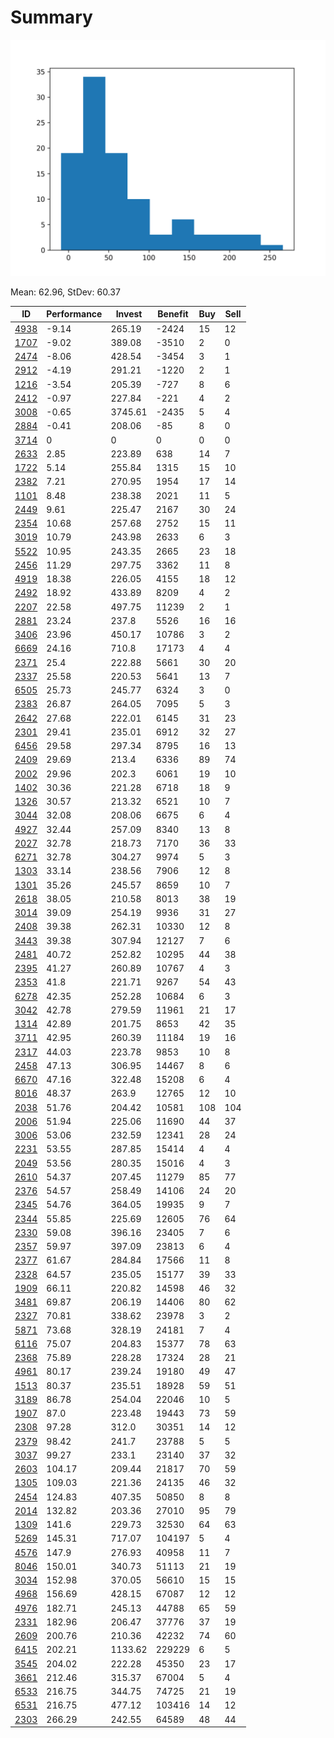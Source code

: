 # Summary

![histogram](summary.png)

Mean: 62.96, StDev: 60.37

ID|Performance|Invest|Benefit|Buy|Sell
---|---|---|---|---|---
[4938](4938/)|-9.14|265.19|-2424|15|12
[1707](1707/)|-9.02|389.08|-3510|2|0
[2474](2474/)|-8.06|428.54|-3454|3|1
[2912](2912/)|-4.19|291.21|-1220|2|1
[1216](1216/)|-3.54|205.39|-727|8|6
[2412](2412/)|-0.97|227.84|-221|4|2
[3008](3008/)|-0.65|3745.61|-2435|5|4
[2884](2884/)|-0.41|208.06|-85|8|0
[3714](3714/)|0|0|0|0|0
[2633](2633/)|2.85|223.89|638|14|7
[1722](1722/)|5.14|255.84|1315|15|10
[2382](2382/)|7.21|270.95|1954|17|14
[1101](1101/)|8.48|238.38|2021|11|5
[2449](2449/)|9.61|225.47|2167|30|24
[2354](2354/)|10.68|257.68|2752|15|11
[3019](3019/)|10.79|243.98|2633|6|3
[5522](5522/)|10.95|243.35|2665|23|18
[2456](2456/)|11.29|297.75|3362|11|8
[4919](4919/)|18.38|226.05|4155|18|12
[2492](2492/)|18.92|433.89|8209|4|2
[2207](2207/)|22.58|497.75|11239|2|1
[2881](2881/)|23.24|237.8|5526|16|16
[3406](3406/)|23.96|450.17|10786|3|2
[6669](6669/)|24.16|710.8|17173|4|4
[2371](2371/)|25.4|222.88|5661|30|20
[2337](2337/)|25.58|220.53|5641|13|7
[6505](6505/)|25.73|245.77|6324|3|0
[2383](2383/)|26.87|264.05|7095|5|3
[2642](2642/)|27.68|222.01|6145|31|23
[2301](2301/)|29.41|235.01|6912|32|27
[6456](6456/)|29.58|297.34|8795|16|13
[2409](2409/)|29.69|213.4|6336|89|74
[2002](2002/)|29.96|202.3|6061|19|10
[1402](1402/)|30.36|221.28|6718|18|9
[1326](1326/)|30.57|213.32|6521|10|7
[3044](3044/)|32.08|208.06|6675|6|4
[4927](4927/)|32.44|257.09|8340|13|8
[2027](2027/)|32.78|218.73|7170|36|33
[6271](6271/)|32.78|304.27|9974|5|3
[1303](1303/)|33.14|238.56|7906|12|8
[1301](1301/)|35.26|245.57|8659|10|7
[2618](2618/)|38.05|210.58|8013|38|19
[3014](3014/)|39.09|254.19|9936|31|27
[2408](2408/)|39.38|262.31|10330|12|8
[3443](3443/)|39.38|307.94|12127|7|6
[2481](2481/)|40.72|252.82|10295|44|38
[2395](2395/)|41.27|260.89|10767|4|3
[2353](2353/)|41.8|221.71|9267|54|43
[6278](6278/)|42.35|252.28|10684|6|3
[3042](3042/)|42.78|279.59|11961|21|17
[1314](1314/)|42.89|201.75|8653|42|35
[3711](3711/)|42.95|260.39|11184|19|16
[2317](2317/)|44.03|223.78|9853|10|8
[2458](2458/)|47.13|306.95|14467|8|6
[6670](6670/)|47.16|322.48|15208|6|4
[8016](8016/)|48.37|263.9|12765|12|10
[2038](2038/)|51.76|204.42|10581|108|104
[2006](2006/)|51.94|225.06|11690|44|37
[3006](3006/)|53.06|232.59|12341|28|24
[2231](2231/)|53.55|287.85|15414|4|4
[2049](2049/)|53.56|280.35|15016|4|3
[2610](2610/)|54.37|207.45|11279|85|77
[2376](2376/)|54.57|258.49|14106|24|20
[2345](2345/)|54.76|364.05|19935|9|7
[2344](2344/)|55.85|225.69|12605|76|64
[2330](2330/)|59.08|396.16|23405|7|6
[2357](2357/)|59.97|397.09|23813|6|4
[2377](2377/)|61.67|284.84|17566|11|8
[2328](2328/)|64.57|235.05|15177|39|33
[1909](1909/)|66.11|220.82|14598|46|32
[3481](3481/)|69.87|206.19|14406|80|62
[2327](2327/)|70.81|338.62|23978|3|2
[5871](5871/)|73.68|328.19|24181|7|4
[6116](6116/)|75.07|204.83|15377|78|63
[2368](2368/)|75.89|228.28|17324|28|21
[4961](4961/)|80.17|239.24|19180|49|47
[1513](1513/)|80.37|235.51|18928|59|51
[3189](3189/)|86.78|254.04|22046|10|5
[1907](1907/)|87.0|223.48|19443|73|59
[2308](2308/)|97.28|312.0|30351|14|12
[2379](2379/)|98.42|241.7|23788|5|5
[3037](3037/)|99.27|233.1|23140|37|32
[2603](2603/)|104.17|209.44|21817|70|59
[1305](1305/)|109.03|221.36|24135|46|32
[2454](2454/)|124.83|407.35|50850|8|8
[2014](2014/)|132.82|203.36|27010|95|79
[1309](1309/)|141.6|229.73|32530|64|63
[5269](5269/)|145.31|717.07|104197|5|4
[4576](4576/)|147.9|276.93|40958|11|7
[8046](8046/)|150.01|340.73|51113|21|19
[3034](3034/)|152.98|370.05|56610|15|15
[4968](4968/)|156.69|428.15|67087|12|12
[4976](4976/)|182.71|245.13|44788|65|59
[2331](2331/)|182.96|206.47|37776|37|19
[2609](2609/)|200.76|210.36|42232|74|60
[6415](6415/)|202.21|1133.62|229229|6|5
[3545](3545/)|204.02|222.28|45350|23|17
[3661](3661/)|212.46|315.37|67004|5|4
[6533](6533/)|216.75|344.75|74725|21|19
[6531](6531/)|216.75|477.12|103416|14|12
[2303](2303/)|266.29|242.55|64589|48|44
